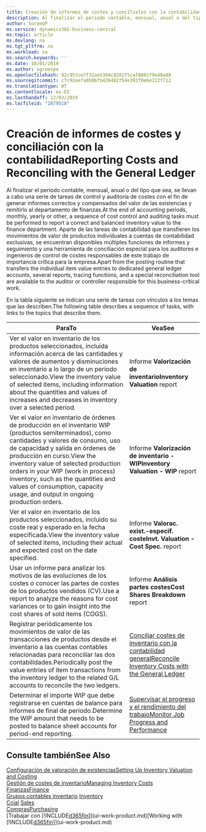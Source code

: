 ```yaml
---
title: Creación de informes de costes y concílielos con la contabilidad | Documentos de Microsoft
description: Al finalizar el periodo contable, mensual, anual o del tipo que sea, se llevan a cabo una serie de tareas de control y auditoría de costes con el fin de generar informes correctos y compensados del valor de las existencias y remitirlo al departamento de finanzas. Aparte de las tareas de contabilidad que transfieren los movimientos de valor de productos individuales a cuentas de contabilidad exclusivas, se encuentran disponibles múltiples funciones de informes y seguimiento y una herramienta de conciliación especial para los auditores e ingenieros de control de costes responsables de este trabajo de importancia crítica para la empresa.
author: SorenGP
ms.service: dynamics365-business-central
ms.topic: article
ms.devlang: na
ms.tgt_pltfrm: na
ms.workload: na
ms.search.keywords: ''
ms.date: 10/01/2019
ms.author: sgroespe
ms.openlocfilehash: 82c953ce7f32ae5304c8282f5caf8081f9e40a88
ms.sourcegitcommit: cfc92eefa8b06fb426482f54e393f0e6e222f712
ms.translationtype: HT
ms.contentlocale: es-ES
ms.lasthandoff: 12/03/2019
ms.locfileid: "2879518"
---
```

# <a name="reporting-costs-and-reconciling-with-the-general-ledger"></a><span data-ttu-id="021d2-104">Creación de informes de costes y conciliación con la contabilidad</span><span class="sxs-lookup"><span data-stu-id="021d2-104">Reporting Costs and Reconciling with the General Ledger</span></span>
<span data-ttu-id="021d2-105">Al finalizar el periodo contable, mensual, anual o del tipo que sea, se llevan a cabo una serie de tareas de control y auditoría de costes con el fin de generar informes correctos y compensados del valor de las existencias y remitirlo al departamento de finanzas.</span><span class="sxs-lookup"><span data-stu-id="021d2-105">At the end of accounting periods, monthly, yearly or other, a sequence of cost control and auditing tasks must be performed to report a correct and balanced inventory value to the finance department.</span></span> <span data-ttu-id="021d2-106">Aparte de las tareas de contabilidad que transfieren los movimientos de valor de productos individuales a cuentas de contabilidad exclusivas, se encuentran disponibles múltiples funciones de informes y seguimiento y una herramienta de conciliación especial para los auditores e ingenieros de control de costes responsables de este trabajo de importancia crítica para la empresa.</span><span class="sxs-lookup"><span data-stu-id="021d2-106">Apart from the posting routine that transfers the individual item value entries to dedicated general ledger accounts, several reports, tracing functions, and a special reconciliation tool are available to the auditor or controller responsible for this business-critical work.</span></span>  

 <span data-ttu-id="021d2-107">En la tabla siguiente se indican una serie de tareas con vínculos a los temas que las describen.</span><span class="sxs-lookup"><span data-stu-id="021d2-107">The following table describes a sequence of tasks, with links to the topics that describe them.</span></span>   

|<span data-ttu-id="021d2-108">**Para**</span><span class="sxs-lookup"><span data-stu-id="021d2-108">**To**</span></span>|<span data-ttu-id="021d2-109">**Vea**</span><span class="sxs-lookup"><span data-stu-id="021d2-109">**See**</span></span>|  
|------------|-------------|  
|<span data-ttu-id="021d2-110">Ver el valor en inventario de los productos seleccionados, incluida información acerca de las cantidades y valores de aumentos y disminuciones en inventario a lo largo de un periodo seleccionado.</span><span class="sxs-lookup"><span data-stu-id="021d2-110">View the inventory value of selected items, including information about the quantities and values of increases and decreases in inventory over a selected period.</span></span>|<span data-ttu-id="021d2-111">Informe **Valorización de inventario**</span><span class="sxs-lookup"><span data-stu-id="021d2-111">**Inventory Valuation** report</span></span>|  
|<span data-ttu-id="021d2-112">Ver el valor en inventario de órdenes de producción en el inventario WIP (productos semiterminados), como cantidades y valores de consumo, uso de capacidad y salida en órdenes de producción en curso.</span><span class="sxs-lookup"><span data-stu-id="021d2-112">View the inventory value of selected production orders in your WIP (work in process) inventory, such as the quantities and values of consumption, capacity usage, and output in ongoing production orders.</span></span>|<span data-ttu-id="021d2-113">Informe **Valorización de inventario - WIP**</span><span class="sxs-lookup"><span data-stu-id="021d2-113">**Inventory Valuation - WIP** report</span></span>|  
|<span data-ttu-id="021d2-114">Ver el valor en inventario de los productos seleccionados, incluido su coste real y esperado en la fecha especificada.</span><span class="sxs-lookup"><span data-stu-id="021d2-114">View the inventory value of selected items, including their actual and expected cost on the date specified.</span></span>|<span data-ttu-id="021d2-115">Informe **Valorac. exist.-especif. coste**</span><span class="sxs-lookup"><span data-stu-id="021d2-115">**Invt. Valuation - Cost Spec.** report</span></span>|  
|<span data-ttu-id="021d2-116">Usar un informe para analizar los motivos de las evoluciones de los costes o conocer las partes de costes de los productos vendidos (CV).</span><span class="sxs-lookup"><span data-stu-id="021d2-116">Use a report to analyze the reasons for cost variances or to gain insight into the cost shares of sold items (COGS).</span></span>|<span data-ttu-id="021d2-117">Informe **Análisis partes costes**</span><span class="sxs-lookup"><span data-stu-id="021d2-117">**Cost Shares Breakdown** report</span></span>|  
|<span data-ttu-id="021d2-118">Registrar periódicamente los movimientos de valor de las transacciones de productos desde el inventario a las cuentas contables relacionadas para reconciliar las dos contabilidades.</span><span class="sxs-lookup"><span data-stu-id="021d2-118">Periodically post the value entries of item transactions from the inventory ledger to the related G/L accounts to reconcile the two ledgers.</span></span>|[<span data-ttu-id="021d2-119">Conciliar costes de inventario con la contabilidad general</span><span class="sxs-lookup"><span data-stu-id="021d2-119">Reconcile Inventory Costs with the General Ledger</span></span>](finance-how-to-post-inventory-costs-to-the-general-ledger.md)|  
|<span data-ttu-id="021d2-120">Determinar el importe WIP que debe registrarse en cuentas de balance para informes de final de periodo.</span><span class="sxs-lookup"><span data-stu-id="021d2-120">Determine the WIP amount that needs to be posted to balance sheet accounts for period-end reporting.</span></span>|[<span data-ttu-id="021d2-121">Supervisar el progreso y el rendimiento del trabajo</span><span class="sxs-lookup"><span data-stu-id="021d2-121">Monitor Job Progress and Performance</span></span>](projects-how-monitor-progress-performance.md)|

## <a name="see-also"></a><span data-ttu-id="021d2-122">Consulte también</span><span class="sxs-lookup"><span data-stu-id="021d2-122">See Also</span></span>  
[<span data-ttu-id="021d2-123">Configuración de valoración de existencias</span><span class="sxs-lookup"><span data-stu-id="021d2-123">Setting Up Inventory Valuation and Costing</span></span>](finance-set-up-inventory-valuation-and-costing.md)  
[<span data-ttu-id="021d2-124">Gestión de costes de inventario</span><span class="sxs-lookup"><span data-stu-id="021d2-124">Managing Inventory Costs</span></span>](finance-manage-inventory-costs.md)  
[<span data-ttu-id="021d2-125">Finanzas</span><span class="sxs-lookup"><span data-stu-id="021d2-125">Finance</span></span>](finance.md)  
<span data-ttu-id="021d2-126">[Grupos contables inventario](inventory-manage-inventory.md) </span><span class="sxs-lookup"><span data-stu-id="021d2-126">[Inventory](inventory-manage-inventory.md) </span></span>  
<span data-ttu-id="021d2-127">[Ccial](sales-manage-sales.md) </span><span class="sxs-lookup"><span data-stu-id="021d2-127">[Sales](sales-manage-sales.md) </span></span>  
[<span data-ttu-id="021d2-128">Compras</span><span class="sxs-lookup"><span data-stu-id="021d2-128">Purchasing</span></span>](purchasing-manage-purchasing.md)  
<span data-ttu-id="021d2-129">[Trabajar con [!INCLUDE[d365fin](includes/d365fin_md.md)]](ui-work-product.md)</span><span class="sxs-lookup"><span data-stu-id="021d2-129">[Working with [!INCLUDE[d365fin](includes/d365fin_md.md)]](ui-work-product.md)</span></span>

